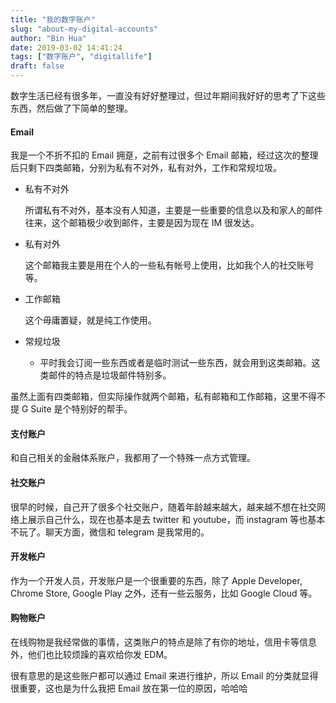 ```yaml
---
title: "我的数字账户"
slug: "about-my-digital-accounts"
author: "Bin Hua"
date: 2019-03-02 14:41:24
tags: ["数字账户", "digitallife"]
draft: false
---
```


数字生活已经有很多年，一直没有好好整理过，但过年期间我好好的思考了下这些东西，然后做了下简单的整理。

#### Email
我是一个不折不扣的 Email 拥趸，之前有过很多个 Email 邮箱，经过这次的整理后只剩下四类邮箱，分别为私有不对外，私有对外，工作和常规垃圾。

- 私有不对外
	
    所谓私有不对外，基本没有人知道，主要是一些重要的信息以及和家人的邮件往来，这个邮箱极少收到邮件，主要是因为现在 IM 很发达。

- 私有对外
	
    这个邮箱我主要是用在个人的一些私有帐号上使用，比如我个人的社交账号等。

- 工作邮箱
	
    这个毋庸置疑，就是纯工作使用。

- 常规垃圾
	
    - 平时我会订阅一些东西或者是临时测试一些东西，就会用到这类邮箱。这类邮件的特点是垃圾邮件特别多。

虽然上面有四类邮箱，但实际操作就两个邮箱，私有邮箱和工作邮箱，这里不得不提 G Suite 是个特别好的帮手。

#### 支付账户

和自己相关的金融体系账户，我都用了一个特殊一点方式管理。

#### 社交账户

很早的时候，自己开了很多个社交账户，随着年龄越来越大，越来越不想在社交网络上展示自己什么，现在也基本是去 twitter 和 youtube，而 instagram 等也基本不玩了。聊天方面，微信和 telegram 是我常用的。

#### 开发帐户

作为一个开发人员，开发账户是一个很重要的东西，除了 Apple  Developer, Chrome Store, Google Play 之外，还有一些云服务，比如 Google Cloud 等。

#### 购物账户

在线购物是我经常做的事情，这类账户的特点是除了有你的地址，信用卡等信息外，他们也比较烦躁的喜欢给你发 EDM。

很有意思的是这些账户都可以通过 Email 来进行维护，所以 Email 的分类就显得很重要，这也是为什么我把 Email 放在第一位的原因，哈哈哈